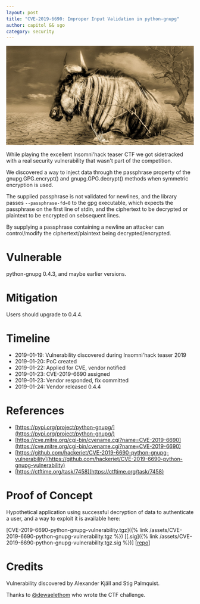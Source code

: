 ```yaml
---
layout: post
title: "CVE-2019-6690: Improper Input Validation in python-gnupg"
author: capitol && sgo
category: security
---
```


![gnu](/images/gnu.jpg)

While playing the excellent Insomni'hack teaser CTF we got sidetracked with
a real security vulnerability that wasn't part of the competition.

We discovered a way to inject data through the passphrase property of the
gnupg.GPG.encrypt() and gnupg.GPG.decrypt() methods when symmetric encryption is
used.

The supplied passphrase is not validated for newlines, and the library passes
`--passphrase-fd=0` to the gpg executable, which expects the passphrase on the
first line of stdin, and the ciphertext to be decrypted or plaintext to be
encrypted on sebsequent lines.

By supplying a passphrase containing a newline an attacker can control/modify
the ciphertext/plaintext being decrypted/encrypted.

# Vulnerable

python-gnupg 0.4.3, and maybe earlier versions.

# Mitigation

Users should upgrade to 0.4.4.

# Timeline

- 2019-01-19: Vulnerability discovered during Insomni'hack teaser 2019
- 2019-01-20: PoC created
- 2019-01-22: Applied for CVE, vendor notified
- 2019-01-23: CVE-2019-6690 assigned
- 2019-01-23: Vendor responded, fix committed
- 2019-01-24: Vendor released 0.4.4

# References

- [https://pypi.org/project/python-gnupg/](https://pypi.org/project/python-gnupg/)
- [https://cve.mitre.org/cgi-bin/cvename.cgi?name=CVE-2019-6690](https://cve.mitre.org/cgi-bin/cvename.cgi?name=CVE-2019-6690)
- [https://github.com/hackeriet/CVE-2019-6690-python-gnupg-vulnerability](https://github.com/hackeriet/CVE-2019-6690-python-gnupg-vulnerability)
- [https://ctftime.org/task/7458](https://ctftime.org/task/7458)

# Proof of Concept

Hypothetical application using successful decryption of data to authenticate
a user, and a way to exploit it is available here:

[CVE-2019-6690-python-gnupg-vulnerability.tgz]({% link /assets/CVE-2019-6690-python-gnupg-vulnerability.tgz %}) \[[.sig]({% link /assets/CVE-2019-6690-python-gnupg-vulnerability.tgz.sig %})\] \[[repo](https://github.com/hackeriet/CVE-2019-6690-python-gnupg-vulnerability)\]


# Credits

Vulnerability discovered by Alexander Kjäll and Stig Palmquist. 

Thanks to [@dewaelethom](https://twitter.com/dewaelethom) who wrote the
CTF challenge.
